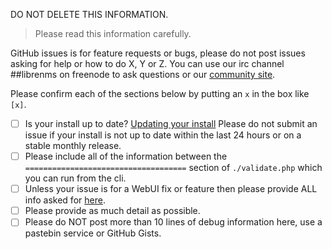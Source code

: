 DO NOT DELETE THIS INFORMATION.

> Please read this information carefully.

GitHub issues is for feature requests or bugs, please do not post issues asking for help or how to do X, Y or Z. 
You can use our irc channel ##librenms on freenode to ask questions or our [community site](https://community.librenms.org).

Please confirm each of the sections below by putting an `x` in the box like `[x]`.

- [ ] Is your install up to date? [Updating your install](http://docs.librenms.org/General/Updating/)
      Please do not submit an issue if your install is not up to date within the last 24 hours or on a stable monthly release.
- [ ] Please include all of the information between the `====================================` section of `./validate.php` which you can run from the cli.
- [ ] Unless your issue is for a WebUI fix or feature then please provide ALL info asked for [here](http://docs.librenms.org/Support/FAQ/#faq20).
- [ ] Please provide as much detail as possible.
- [ ] Please do NOT post more than 10 lines of debug information here, use a pastebin service or GitHub Gists.
